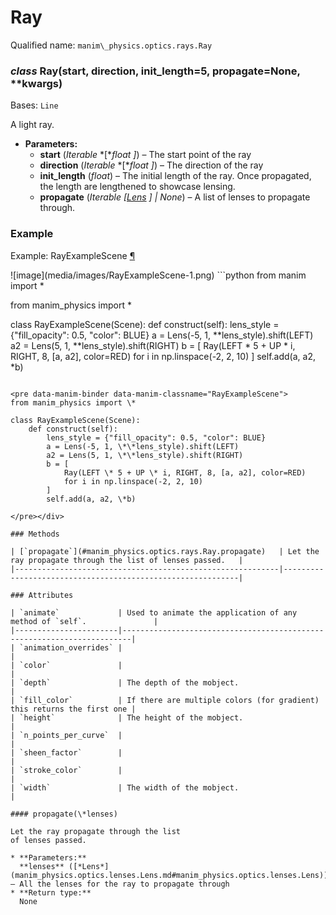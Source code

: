 # Ray

Qualified name: `manim\_physics.optics.rays.Ray`

### *class* Ray(start, direction, init_length=5, propagate=None, \*\*kwargs)

Bases: `Line`

A light ray.

* **Parameters:**
  * **start** (*Iterable* *[**float* *]*) – The start point of the ray
  * **direction** (*Iterable* *[**float* *]*) – The direction of the ray
  * **init_length** (*float*) – The initial length of the ray. Once propagated,
    the length are lengthened to showcase lensing.
  * **propagate** (*Iterable* *[*[*Lens*](manim_physics.optics.lenses.Lens.md#manim_physics.optics.lenses.Lens) *]*  *|* *None*) – A list of lenses to propagate through.

### Example

<div id="rayexamplescene" class="admonition admonition-manim-example">
<p class="admonition-title">Example: RayExampleScene <a class="headerlink" href="#rayexamplescene">¶</a></p>![image](media/images/RayExampleScene-1.png)
```python
from manim import *

from manim_physics import *

class RayExampleScene(Scene):
    def construct(self):
        lens_style = {"fill_opacity": 0.5, "color": BLUE}
        a = Lens(-5, 1, **lens_style).shift(LEFT)
        a2 = Lens(5, 1, **lens_style).shift(RIGHT)
        b = [
            Ray(LEFT * 5 + UP * i, RIGHT, 8, [a, a2], color=RED)
            for i in np.linspace(-2, 2, 10)
        ]
        self.add(a, a2, *b)
```

<pre data-manim-binder data-manim-classname="RayExampleScene">
from manim_physics import \*

class RayExampleScene(Scene):
    def construct(self):
        lens_style = {"fill_opacity": 0.5, "color": BLUE}
        a = Lens(-5, 1, \*\*lens_style).shift(LEFT)
        a2 = Lens(5, 1, \*\*lens_style).shift(RIGHT)
        b = [
            Ray(LEFT \* 5 + UP \* i, RIGHT, 8, [a, a2], color=RED)
            for i in np.linspace(-2, 2, 10)
        ]
        self.add(a, a2, \*b)

</pre></div>

### Methods

| [`propagate`](#manim_physics.optics.rays.Ray.propagate)   | Let the ray propagate through the list of lenses passed.   |
|-----------------------------------------------------------|------------------------------------------------------------|

### Attributes

| `animate`             | Used to animate the application of any method of `self`.               |
|-----------------------|------------------------------------------------------------------------|
| `animation_overrides` |                                                                        |
| `color`               |                                                                        |
| `depth`               | The depth of the mobject.                                              |
| `fill_color`          | If there are multiple colors (for gradient) this returns the first one |
| `height`              | The height of the mobject.                                             |
| `n_points_per_curve`  |                                                                        |
| `sheen_factor`        |                                                                        |
| `stroke_color`        |                                                                        |
| `width`               | The width of the mobject.                                              |

#### propagate(\*lenses)

Let the ray propagate through the list
of lenses passed.

* **Parameters:**
  **lenses** ([*Lens*](manim_physics.optics.lenses.Lens.md#manim_physics.optics.lenses.Lens)) – All the lenses for the ray to propagate through
* **Return type:**
  None
